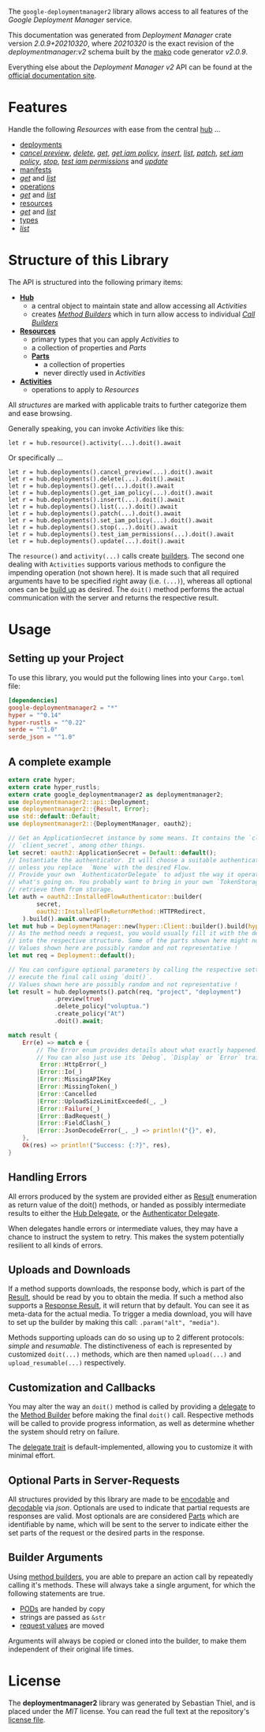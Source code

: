 <!---
DO NOT EDIT !
This file was generated automatically from 'src/mako/api/README.md.mako'
DO NOT EDIT !
-->
The `google-deploymentmanager2` library allows access to all features of the *Google Deployment Manager* service.

This documentation was generated from *Deployment Manager* crate version *2.0.9+20210320*, where *20210320* is the exact revision of the *deploymentmanager:v2* schema built by the [mako](http://www.makotemplates.org/) code generator *v2.0.9*.

Everything else about the *Deployment Manager* *v2* API can be found at the
[official documentation site](https://cloud.google.com/deployment-manager).
# Features

Handle the following *Resources* with ease from the central [hub](https://docs.rs/google-deploymentmanager2/2.0.9+20210320/google_deploymentmanager2/DeploymentManager) ... 

* [deployments](https://docs.rs/google-deploymentmanager2/2.0.9+20210320/google_deploymentmanager2/api::Deployment)
 * [*cancel preview*](https://docs.rs/google-deploymentmanager2/2.0.9+20210320/google_deploymentmanager2/api::DeploymentCancelPreviewCall), [*delete*](https://docs.rs/google-deploymentmanager2/2.0.9+20210320/google_deploymentmanager2/api::DeploymentDeleteCall), [*get*](https://docs.rs/google-deploymentmanager2/2.0.9+20210320/google_deploymentmanager2/api::DeploymentGetCall), [*get iam policy*](https://docs.rs/google-deploymentmanager2/2.0.9+20210320/google_deploymentmanager2/api::DeploymentGetIamPolicyCall), [*insert*](https://docs.rs/google-deploymentmanager2/2.0.9+20210320/google_deploymentmanager2/api::DeploymentInsertCall), [*list*](https://docs.rs/google-deploymentmanager2/2.0.9+20210320/google_deploymentmanager2/api::DeploymentListCall), [*patch*](https://docs.rs/google-deploymentmanager2/2.0.9+20210320/google_deploymentmanager2/api::DeploymentPatchCall), [*set iam policy*](https://docs.rs/google-deploymentmanager2/2.0.9+20210320/google_deploymentmanager2/api::DeploymentSetIamPolicyCall), [*stop*](https://docs.rs/google-deploymentmanager2/2.0.9+20210320/google_deploymentmanager2/api::DeploymentStopCall), [*test iam permissions*](https://docs.rs/google-deploymentmanager2/2.0.9+20210320/google_deploymentmanager2/api::DeploymentTestIamPermissionCall) and [*update*](https://docs.rs/google-deploymentmanager2/2.0.9+20210320/google_deploymentmanager2/api::DeploymentUpdateCall)
* [manifests](https://docs.rs/google-deploymentmanager2/2.0.9+20210320/google_deploymentmanager2/api::Manifest)
 * [*get*](https://docs.rs/google-deploymentmanager2/2.0.9+20210320/google_deploymentmanager2/api::ManifestGetCall) and [*list*](https://docs.rs/google-deploymentmanager2/2.0.9+20210320/google_deploymentmanager2/api::ManifestListCall)
* [operations](https://docs.rs/google-deploymentmanager2/2.0.9+20210320/google_deploymentmanager2/api::Operation)
 * [*get*](https://docs.rs/google-deploymentmanager2/2.0.9+20210320/google_deploymentmanager2/api::OperationGetCall) and [*list*](https://docs.rs/google-deploymentmanager2/2.0.9+20210320/google_deploymentmanager2/api::OperationListCall)
* [resources](https://docs.rs/google-deploymentmanager2/2.0.9+20210320/google_deploymentmanager2/api::Resource)
 * [*get*](https://docs.rs/google-deploymentmanager2/2.0.9+20210320/google_deploymentmanager2/api::ResourceGetCall) and [*list*](https://docs.rs/google-deploymentmanager2/2.0.9+20210320/google_deploymentmanager2/api::ResourceListCall)
* [types](https://docs.rs/google-deploymentmanager2/2.0.9+20210320/google_deploymentmanager2/api::Type)
 * [*list*](https://docs.rs/google-deploymentmanager2/2.0.9+20210320/google_deploymentmanager2/api::TypeListCall)




# Structure of this Library

The API is structured into the following primary items:

* **[Hub](https://docs.rs/google-deploymentmanager2/2.0.9+20210320/google_deploymentmanager2/DeploymentManager)**
    * a central object to maintain state and allow accessing all *Activities*
    * creates [*Method Builders*](https://docs.rs/google-deploymentmanager2/2.0.9+20210320/google_deploymentmanager2/client::MethodsBuilder) which in turn
      allow access to individual [*Call Builders*](https://docs.rs/google-deploymentmanager2/2.0.9+20210320/google_deploymentmanager2/client::CallBuilder)
* **[Resources](https://docs.rs/google-deploymentmanager2/2.0.9+20210320/google_deploymentmanager2/client::Resource)**
    * primary types that you can apply *Activities* to
    * a collection of properties and *Parts*
    * **[Parts](https://docs.rs/google-deploymentmanager2/2.0.9+20210320/google_deploymentmanager2/client::Part)**
        * a collection of properties
        * never directly used in *Activities*
* **[Activities](https://docs.rs/google-deploymentmanager2/2.0.9+20210320/google_deploymentmanager2/client::CallBuilder)**
    * operations to apply to *Resources*

All *structures* are marked with applicable traits to further categorize them and ease browsing.

Generally speaking, you can invoke *Activities* like this:

```Rust,ignore
let r = hub.resource().activity(...).doit().await
```

Or specifically ...

```ignore
let r = hub.deployments().cancel_preview(...).doit().await
let r = hub.deployments().delete(...).doit().await
let r = hub.deployments().get(...).doit().await
let r = hub.deployments().get_iam_policy(...).doit().await
let r = hub.deployments().insert(...).doit().await
let r = hub.deployments().list(...).doit().await
let r = hub.deployments().patch(...).doit().await
let r = hub.deployments().set_iam_policy(...).doit().await
let r = hub.deployments().stop(...).doit().await
let r = hub.deployments().test_iam_permissions(...).doit().await
let r = hub.deployments().update(...).doit().await
```

The `resource()` and `activity(...)` calls create [builders][builder-pattern]. The second one dealing with `Activities` 
supports various methods to configure the impending operation (not shown here). It is made such that all required arguments have to be 
specified right away (i.e. `(...)`), whereas all optional ones can be [build up][builder-pattern] as desired.
The `doit()` method performs the actual communication with the server and returns the respective result.

# Usage

## Setting up your Project

To use this library, you would put the following lines into your `Cargo.toml` file:

```toml
[dependencies]
google-deploymentmanager2 = "*"
hyper = "^0.14"
hyper-rustls = "^0.22"
serde = "^1.0"
serde_json = "^1.0"
```

## A complete example

```Rust
extern crate hyper;
extern crate hyper_rustls;
extern crate google_deploymentmanager2 as deploymentmanager2;
use deploymentmanager2::api::Deployment;
use deploymentmanager2::{Result, Error};
use std::default::Default;
use deploymentmanager2::{DeploymentManager, oauth2};

// Get an ApplicationSecret instance by some means. It contains the `client_id` and 
// `client_secret`, among other things.
let secret: oauth2::ApplicationSecret = Default::default();
// Instantiate the authenticator. It will choose a suitable authentication flow for you, 
// unless you replace  `None` with the desired Flow.
// Provide your own `AuthenticatorDelegate` to adjust the way it operates and get feedback about 
// what's going on. You probably want to bring in your own `TokenStorage` to persist tokens and
// retrieve them from storage.
let auth = oauth2::InstalledFlowAuthenticator::builder(
        secret,
        oauth2::InstalledFlowReturnMethod::HTTPRedirect,
    ).build().await.unwrap();
let mut hub = DeploymentManager::new(hyper::Client::builder().build(hyper_rustls::HttpsConnector::with_native_roots()), auth);
// As the method needs a request, you would usually fill it with the desired information
// into the respective structure. Some of the parts shown here might not be applicable !
// Values shown here are possibly random and not representative !
let mut req = Deployment::default();

// You can configure optional parameters by calling the respective setters at will, and
// execute the final call using `doit()`.
// Values shown here are possibly random and not representative !
let result = hub.deployments().patch(req, "project", "deployment")
             .preview(true)
             .delete_policy("voluptua.")
             .create_policy("At")
             .doit().await;

match result {
    Err(e) => match e {
        // The Error enum provides details about what exactly happened.
        // You can also just use its `Debug`, `Display` or `Error` traits
         Error::HttpError(_)
        |Error::Io(_)
        |Error::MissingAPIKey
        |Error::MissingToken(_)
        |Error::Cancelled
        |Error::UploadSizeLimitExceeded(_, _)
        |Error::Failure(_)
        |Error::BadRequest(_)
        |Error::FieldClash(_)
        |Error::JsonDecodeError(_, _) => println!("{}", e),
    },
    Ok(res) => println!("Success: {:?}", res),
}

```
## Handling Errors

All errors produced by the system are provided either as [Result](https://docs.rs/google-deploymentmanager2/2.0.9+20210320/google_deploymentmanager2/client::Result) enumeration as return value of
the doit() methods, or handed as possibly intermediate results to either the 
[Hub Delegate](https://docs.rs/google-deploymentmanager2/2.0.9+20210320/google_deploymentmanager2/client::Delegate), or the [Authenticator Delegate](https://docs.rs/yup-oauth2/*/yup_oauth2/trait.AuthenticatorDelegate.html).

When delegates handle errors or intermediate values, they may have a chance to instruct the system to retry. This 
makes the system potentially resilient to all kinds of errors.

## Uploads and Downloads
If a method supports downloads, the response body, which is part of the [Result](https://docs.rs/google-deploymentmanager2/2.0.9+20210320/google_deploymentmanager2/client::Result), should be
read by you to obtain the media.
If such a method also supports a [Response Result](https://docs.rs/google-deploymentmanager2/2.0.9+20210320/google_deploymentmanager2/client::ResponseResult), it will return that by default.
You can see it as meta-data for the actual media. To trigger a media download, you will have to set up the builder by making
this call: `.param("alt", "media")`.

Methods supporting uploads can do so using up to 2 different protocols: 
*simple* and *resumable*. The distinctiveness of each is represented by customized 
`doit(...)` methods, which are then named `upload(...)` and `upload_resumable(...)` respectively.

## Customization and Callbacks

You may alter the way an `doit()` method is called by providing a [delegate](https://docs.rs/google-deploymentmanager2/2.0.9+20210320/google_deploymentmanager2/client::Delegate) to the 
[Method Builder](https://docs.rs/google-deploymentmanager2/2.0.9+20210320/google_deploymentmanager2/client::CallBuilder) before making the final `doit()` call. 
Respective methods will be called to provide progress information, as well as determine whether the system should 
retry on failure.

The [delegate trait](https://docs.rs/google-deploymentmanager2/2.0.9+20210320/google_deploymentmanager2/client::Delegate) is default-implemented, allowing you to customize it with minimal effort.

## Optional Parts in Server-Requests

All structures provided by this library are made to be [encodable](https://docs.rs/google-deploymentmanager2/2.0.9+20210320/google_deploymentmanager2/client::RequestValue) and 
[decodable](https://docs.rs/google-deploymentmanager2/2.0.9+20210320/google_deploymentmanager2/client::ResponseResult) via *json*. Optionals are used to indicate that partial requests are responses 
are valid.
Most optionals are are considered [Parts](https://docs.rs/google-deploymentmanager2/2.0.9+20210320/google_deploymentmanager2/client::Part) which are identifiable by name, which will be sent to 
the server to indicate either the set parts of the request or the desired parts in the response.

## Builder Arguments

Using [method builders](https://docs.rs/google-deploymentmanager2/2.0.9+20210320/google_deploymentmanager2/client::CallBuilder), you are able to prepare an action call by repeatedly calling it's methods.
These will always take a single argument, for which the following statements are true.

* [PODs][wiki-pod] are handed by copy
* strings are passed as `&str`
* [request values](https://docs.rs/google-deploymentmanager2/2.0.9+20210320/google_deploymentmanager2/client::RequestValue) are moved

Arguments will always be copied or cloned into the builder, to make them independent of their original life times.

[wiki-pod]: http://en.wikipedia.org/wiki/Plain_old_data_structure
[builder-pattern]: http://en.wikipedia.org/wiki/Builder_pattern
[google-go-api]: https://github.com/google/google-api-go-client

# License
The **deploymentmanager2** library was generated by Sebastian Thiel, and is placed 
under the *MIT* license.
You can read the full text at the repository's [license file][repo-license].

[repo-license]: https://github.com/Byron/google-apis-rsblob/main/LICENSE.md
